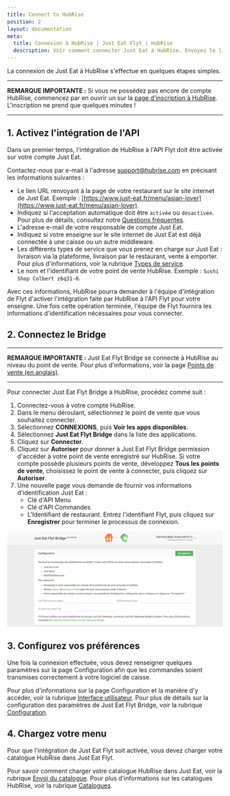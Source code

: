 ```yaml
---
title: Connect to HubRise
position: 2
layout: documentation
meta:
  title: Connexion à HubRise | Just Eat Flyt | HubRise
  description: Voir comment connecter Just Eat à HubRise. Envoyez le lien de votre page Just Eat à HubRise et suivez les quelques étapes pour vous connecter.
---
```


La connexion de Just Eat à HubRise s'effectue en quelques étapes simples.

---

**REMARQUE IMPORTANTE :** Si vous ne possédez pas encore de compte HubRise, commencez par en ouvrir un sur la [page d'inscription à HubRise](https://manager.hubrise.com/signup?locale=fr-FR). L'inscription ne prend que quelques minutes !

---

## 1\. Activez l'intégration de l'API

Dans un premier temps, l'intégration de HubRise à l'API Flyt doit être activée sur votre compte Just Eat.

Contactez-nous par e-mail à l'adresse [support@hubrise.com](mailto:support@hubrise.com) en précisant les informations suivantes :

- Le lien URL renvoyant à la page de votre restaurant sur le site internet de Just Eat. Exemple : [https://www.just-eat.fr/menu/asian-lover](https://www.just-eat.fr/menu/asian-lover).
- Indiquez si l'acceptation automatique doit être `activée` ou `désactivée`. Pour plus de détails, consultez notre [Questions fréquentes](/apps/just-eat-flyt/questions-frequentes/auto-accept).
- L'adresse e-mail de votre responsable de compte Just Eat.
- Indiquez si votre enseigne sur le site internet de Just Eat est déjà connectée à une caisse ou un autre middleware.
- Les différents types de service que vous prenez en charge sur Just Eat : livraison via la plateforme, livraison par le restaurant, vente à emporter. Pour plus d'informations, voir la rubrique [Types de service](/apps/just-eat-flyt/terminologie#types-de-service).
- Le nom et l'identifiant de votre point de vente HubRise. Exemple : `Sushi Shop Colbert z6q31-0`.

Avec ces informations, HubRise pourra demander à l'équipe d'intégration de Flyt d'activer l'intégration faite par HubRise à l'API Flyt pour votre enseigne. Une fois cette opération terminée, l'équipe de Flyt fournira les informations d'identification nécessaires pour vous connecter.

## 2\. Connectez le Bridge

---

**REMARQUE IMPORTANTE :** Just Eat Flyt Bridge se connecte à HubRise au niveau du point de vente. Pour plus d'informations, voir la page [Points de vente (en anglais)](/docs/locations/).

---

Pour connecter Just Eat Flyt Bridge à HubRise, procédez comme suit :

1. Connectez-vous à votre compte HubRise.
1. Dans le menu déroulant, sélectionnez le point de vente que vous souhaitez connecter.
1. Sélectionnez **CONNEXIONS**, puis **Voir les apps disponibles**.
1. Sélectionnez **Just Eat Flyt Bridge** dans la liste des applications.
1. Cliquez sur **Connecter**.
1. Cliquez sur **Autoriser** pour donner à Just Eat Flyt Bridge permission d'accéder à votre point de vente enregistré sur HubRise. Si votre compte possède plusieurs points de vente, développez **Tous les points de vente**, choisissez le point de vente à connecter, puis cliquez sur **Autoriser**.
1. Une nouvelle page vous demande de fournir vos informations d'identification Just Eat :
    - Clé d'API Menu
    - Clé d'API Commandes
    - L'Identifiant de restaurant. Entrez l'identifiant Flyt, puis cliquez sur **Enregistrer** pour terminer le processus de connexion.

![Page d'informations d'identification pour Just Eat Flyt Bridge](../images/001-fr-just-eat-credentials.png)

## 3\. Configurez vos préférences

Une fois la connexion effectuée, vous devez renseigner quelques paramètres sur la page Configuration afin que les commandes soient transmises correctement à votre logiciel de caisse.

Pour plus d'informations sur la page Configuration et la manière d'y accéder, voir la rubrique [Interface utilisateur](/apps/just-eat-flyt/interface-utilisateur#page-de-configuration). Pour plus de détails sur la configuration des paramètres de Just Eat Flyt Bridge, voir la rubrique [Configuration](/apps/just-eat-flyt/configuration).

## 4\. Chargez votre menu

Pour que l'intégration de Just Eat Flyt soit activée, vous devez charger votre catalogue HubRise dans Just Eat Flyt.

Pour savoir comment charger votre catalogue HubRise dans Just Eat, voir la rubrique [Envoi du catalogue](/apps/just-eat-flyt/envoi-catalogue#envoi-du-catalogue). Pour plus d'informations sur les catalogues HubRise, voir la rubrique [Catalogues](/docs/catalog/).
